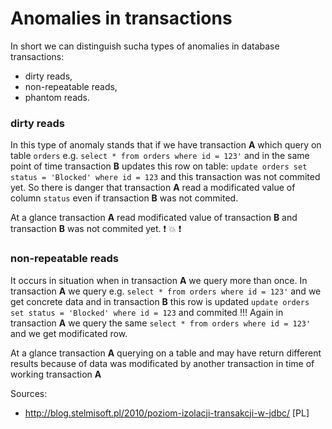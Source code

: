 # Anomalies in transactions

In short we can distinguish sucha types of anomalies in database transactions:
- dirty reads,
- non-repeatable reads,
- phantom reads.

### dirty reads
In this type of anomaly stands that if we have transaction **A** which query on table `orders` e.g. `select * from orders where id = 123'` and in the same point of time transaction **B** updates this row on table: `update orders set status = 'Blocked' where id = 123` and this transaction was not commited yet. So there is danger that transaction **A** read a modificated value of column `status` even if  transaction **B** was not commited. 

At a glance transaction **A** read modificated value of transaction **B** and transaction **B** was not commited yet. :exclamation: :collision: :exclamation:  

### non-repeatable reads
It occurs in situation when in transaction **A** we query more than once. In transaction **A** we query e.g. `select * from orders where id = 123'` and we get concrete data and in transaction **B** this row is updated `update orders set status = 'Blocked' where id = 123` and commited !!! Again in transaction **A** we query the same `select * from orders where id = 123'` and we get modificated row.

At a glance transaction **A** querying on a table and may have return different results because of data was modificated by another transaction in time of working transaction **A**


Sources:
 - http://blog.stelmisoft.pl/2010/poziom-izolacji-transakcji-w-jdbc/  [PL]

